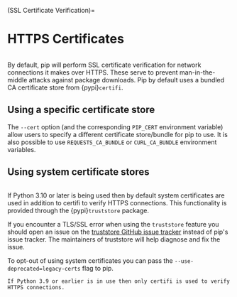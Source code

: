 (SSL Certificate Verification)=

# HTTPS Certificates

```{versionadded} 1.3

```

By default, pip will perform SSL certificate verification for network
connections it makes over HTTPS. These serve to prevent man-in-the-middle
attacks against package downloads. Pip by default uses a bundled CA certificate
store from {pypi}`certifi`.

## Using a specific certificate store

The `--cert` option (and the corresponding `PIP_CERT` environment variable)
allow users to specify a different certificate store/bundle for pip to use. It
is also possible to use `REQUESTS_CA_BUNDLE` or `CURL_CA_BUNDLE` environment
variables.

## Using system certificate stores

```{versionadded} 24.2

```

If Python 3.10 or later is being used then by default
system certificates are used in addition to certifi to verify HTTPS connections.
This functionality is provided through the {pypi}`truststore` package.

If you encounter a TLS/SSL error when using the `truststore` feature you should
open an issue on the [truststore GitHub issue tracker] instead of pip's issue
tracker. The maintainers of truststore will help diagnose and fix the issue.

To opt-out of using system certificates you can pass the `--use-deprecated=legacy-certs`
flag to pip.

```{warning}
If Python 3.9 or earlier is in use then only certifi is used to verify HTTPS connections.
```

[truststore github issue tracker]:
  https://github.com/sethmlarson/truststore/issues
